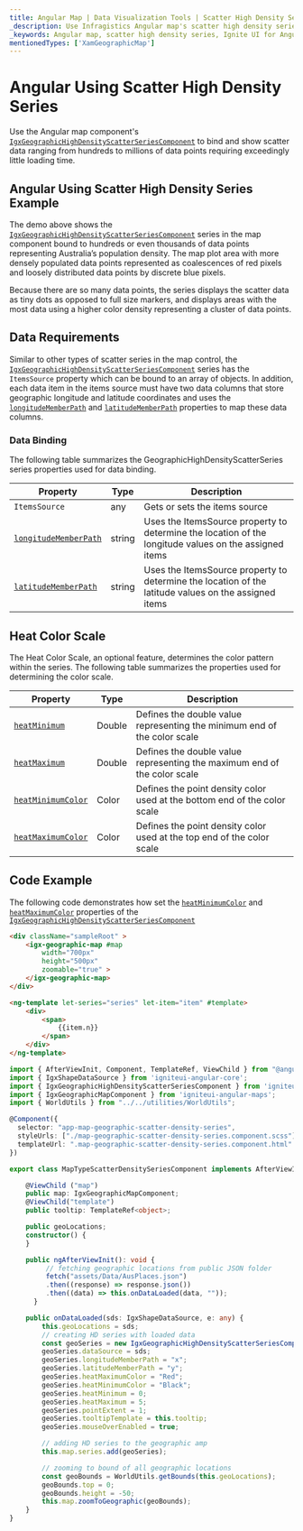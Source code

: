 ```yaml
---
title: Angular Map | Data Visualization Tools | Scatter High Density Series | Data Binding | Infragistics
_description: Use Infragistics Angular map's scatter high density series to bind and show scatter data ranging from hundreds to millions of data points requiring exceedingly little loading time. Learn more about Ignite UI for Angular map's series!
_keywords: Angular map, scatter high density series, Ignite UI for Angular, Infragistics
mentionedTypes: ['XamGeographicMap']
---
```


# Angular Using Scatter High Density Series

Use the Angular map component's [`IgxGeographicHighDensityScatterSeriesComponent`]({environment:dvApiBaseUrl}/products/ignite-ui-angular/api/docs/typescript/latest/classes/igxgeographichighdensityscatterseriescomponent.html) to bind and show scatter data ranging from hundreds to millions of data points requiring exceedingly little loading time.

## Angular Using Scatter High Density Series Example

<code-view style="height: 400px" 
           data-demos-base-url="{environment:dvDemosBaseUrl}" 
           iframe-src="{environment:dvDemosBaseUrl}/maps/geo-map-type-scatter-density-series" 
           alt="Angular Using Scatter High Density Series Example" 
           github-src="maps/geo-map/type-scatter-density-series">
</code-view>

<div class="divider--half"></div>

The demo above shows the [`IgxGeographicHighDensityScatterSeriesComponent`]({environment:dvApiBaseUrl}/products/ignite-ui-angular/api/docs/typescript/latest/classes/igxgeographichighdensityscatterseriescomponent.html) series in the map component bound to hundreds or even thousands of data points representing Australia’s population density. The map plot area with more densely populated data points represented as coalescences of red pixels and loosely distributed data points by discrete blue pixels.

Because there are so many data points, the series displays the scatter data as tiny dots as opposed to full size markers, and displays areas with the most data using a higher color density representing a cluster of data points.

## Data Requirements

Similar to other types of scatter series in the map control, the [`IgxGeographicHighDensityScatterSeriesComponent`]({environment:dvApiBaseUrl}/products/ignite-ui-angular/api/docs/typescript/latest/classes/igxgeographichighdensityscatterseriescomponent.html) series has the `ItemsSource` property which can be bound to an array of objects. In addition, each data item in the items source must have two data columns that store geographic longitude and latitude coordinates and uses the [`longitudeMemberPath`]({environment:dvApiBaseUrl}/products/ignite-ui-angular/api/docs/typescript/latest/classes/igxgeographichighdensityscatterseriescomponent.html#longitudememberpath) and [`latitudeMemberPath`]({environment:dvApiBaseUrl}/products/ignite-ui-angular/api/docs/typescript/latest/classes/igxgeographichighdensityscatterseriescomponent.html#latitudememberpath) properties to map these data columns.

### Data Binding

The following table summarizes the GeographicHighDensityScatterSeries series properties used for data binding.

| Property                                                                                                                                                                                  | Type   | Description                                                                                           |
| ----------------------------------------------------------------------------------------------------------------------------------------------------------------------------------------- | ------ | ----------------------------------------------------------------------------------------------------- |
| `ItemsSource`                                                                                                                                                                             | any    | Gets or sets the items source                                                                         |
| [`longitudeMemberPath`]({environment:dvApiBaseUrl}/products/ignite-ui-angular/api/docs/typescript/latest/classes/igxgeographichighdensityscatterseriescomponent.html#longitudememberpath) | string | Uses the ItemsSource property to determine the location of the longitude values on the assigned items |
| [`latitudeMemberPath`]({environment:dvApiBaseUrl}/products/ignite-ui-angular/api/docs/typescript/latest/classes/igxgeographichighdensityscatterseriescomponent.html#latitudememberpath)   | string | Uses the ItemsSource property to determine the location of the latitude values on the assigned items  |

## Heat Color Scale

The Heat Color Scale, an optional feature, determines the color pattern within the series. The following table summarizes the properties used for determining the color scale.

| Property                                                                                                                                                                            | Type   | Description                                                               |
| ----------------------------------------------------------------------------------------------------------------------------------------------------------------------------------- | ------ | ------------------------------------------------------------------------- |
| [`heatMinimum`]({environment:dvApiBaseUrl}/products/ignite-ui-angular/api/docs/typescript/latest/classes/igxgeographichighdensityscatterseriescomponent.html#heatminimum)           | Double | Defines the double value representing the minimum end of the color scale  |
| [`heatMaximum`]({environment:dvApiBaseUrl}/products/ignite-ui-angular/api/docs/typescript/latest/classes/igxgeographichighdensityscatterseriescomponent.html#heatmaximum)           | Double | Defines the double value representing the maximum end of the color scale  |
| [`heatMinimumColor`]({environment:dvApiBaseUrl}/products/ignite-ui-angular/api/docs/typescript/latest/classes/igxgeographichighdensityscatterseriescomponent.html#heatminimumcolor) | Color  | Defines the point density color used at the bottom end of the color scale |
| [`heatMaximumColor`]({environment:dvApiBaseUrl}/products/ignite-ui-angular/api/docs/typescript/latest/classes/igxgeographichighdensityscatterseriescomponent.html#heatmaximumcolor) | Color  | Defines the point density color used at the top end of the color scale    |

## Code Example

The following code demonstrates how set the [`heatMinimumColor`]({environment:dvApiBaseUrl}/products/ignite-ui-angular/api/docs/typescript/latest/classes/igxgeographichighdensityscatterseriescomponent.html#heatminimumcolor) and [`heatMaximumColor`]({environment:dvApiBaseUrl}/products/ignite-ui-angular/api/docs/typescript/latest/classes/igxgeographichighdensityscatterseriescomponent.html#heatmaximumcolor) properties of the [`IgxGeographicHighDensityScatterSeriesComponent`]({environment:dvApiBaseUrl}/products/ignite-ui-angular/api/docs/typescript/latest/classes/igxgeographichighdensityscatterseriescomponent.html)

<!-- Angular -->

```html
<div className="sampleRoot" >
    <igx-geographic-map #map
        width="700px"
        height="500px"
        zoomable="true" >
    </igx-geographic-map>
</div>

<ng-template let-series="series" let-item="item" #template>
    <div>
        <span>
            {{item.n}}
        </span>
    </div>
</ng-template>
```

```ts
import { AfterViewInit, Component, TemplateRef, ViewChild } from "@angular/core";
import { IgxShapeDataSource } from 'igniteui-angular-core';
import { IgxGeographicHighDensityScatterSeriesComponent } from 'igniteui-angular-maps';
import { IgxGeographicMapComponent } from 'igniteui-angular-maps';
import { WorldUtils } from "../../utilities/WorldUtils";

@Component({
  selector: "app-map-geographic-scatter-density-series",
  styleUrls: ["./map-geographic-scatter-density-series.component.scss"],
  templateUrl: ".map-geographic-scatter-density-series.component.html"
})

export class MapTypeScatterDensitySeriesComponent implements AfterViewInit {

    @ViewChild ("map")
    public map: IgxGeographicMapComponent;
    @ViewChild("template")
    public tooltip: TemplateRef<object>;

    public geoLocations;
    constructor() {
    }

    public ngAfterViewInit(): void {
         // fetching geographic locations from public JSON folder
         fetch("assets/Data/AusPlaces.json")
         .then((response) => response.json())
         .then((data) => this.onDataLoaded(data, ""));
      }

    public onDataLoaded(sds: IgxShapeDataSource, e: any) {
        this.geoLocations = sds;
        // creating HD series with loaded data
        const geoSeries = new IgxGeographicHighDensityScatterSeriesComponent();
        geoSeries.dataSource = sds;
        geoSeries.longitudeMemberPath = "x";
        geoSeries.latitudeMemberPath = "y";
        geoSeries.heatMaximumColor = "Red";
        geoSeries.heatMinimumColor = "Black";
        geoSeries.heatMinimum = 0;
        geoSeries.heatMaximum = 5;
        geoSeries.pointExtent = 1;
        geoSeries.tooltipTemplate = this.tooltip;
        geoSeries.mouseOverEnabled = true;

        // adding HD series to the geographic amp
        this.map.series.add(geoSeries);

        // zooming to bound of all geographic locations
        const geoBounds = WorldUtils.getBounds(this.geoLocations);
        geoBounds.top = 0;
        geoBounds.height = -50;
        this.map.zoomToGeographic(geoBounds);
    }
}
```
